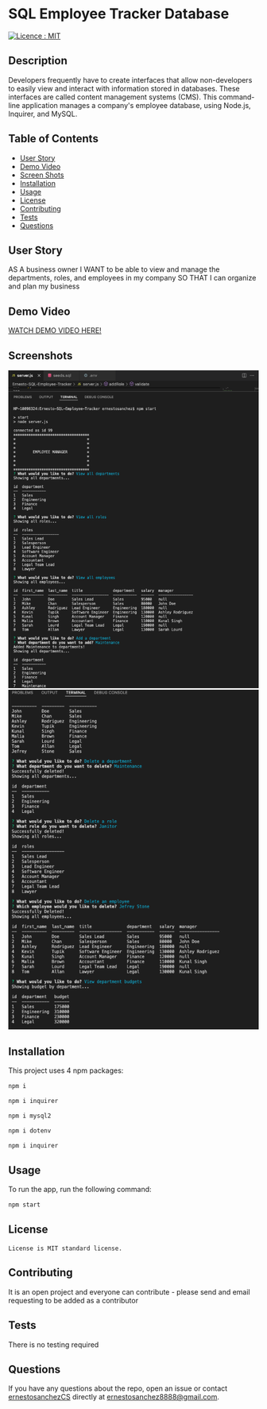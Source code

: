 # SQL Employee Tracker Database

[![Licence : MIT](https://img.shields.io/badge/Licence-MIT-green.svg)](https://opensource.org/licences/MIT)

## Description

Developers frequently have to create interfaces that allow non-developers to easily view and interact with information stored in databases. These interfaces are called content management systems (CMS). This command-line application manages a company's employee database, using Node.js, Inquirer, and MySQL.

## Table of Contents

-   [User Story](#userstory)
-   [Demo Video](#demovideo)
-   [Screen Shots](#screenshots)
-   [Installation](#installation)
-   [Usage](#usage)
-   [License](#license)
-   [Contributing](#contributing)
-   [Tests](#tests)
-   [Questions](#questions)

## User Story

AS A business owner I WANT to be able to view and manage the departments, roles, and employees in my company SO THAT I can organize and plan my business

## Demo Video

[WATCH DEMO VIDEO HERE!](https://drive.google.com/file/d/1MK8oRQEHQ627ola3irkPpExFnbll8GIE/view?usp=sharing)

## Screenshots

![Screen Shot](./assets/images/pic1.png)
![Screen Shot](./assets/images/pic2.png)

## Installation

This project uses 4 npm packages:

```
npm i
```

```
npm i inquirer
```

```
npm i mysql2
```

```
npm i dotenv
```

```
npm i inquirer
```

## Usage

To run the app, run the following command:

```
npm start
```

## License

    License is MIT standard license.

## Contributing

It is an open project and everyone can contribute - please send and email requesting to be added as a contributor

## Tests

There is no testing required

## Questions

If you have any questions about the repo, open an issue or contact [ernestosanchezCS](https://github.com/ernestosanchezCS/) directly at ernestosanchez8888@gmail.com.
